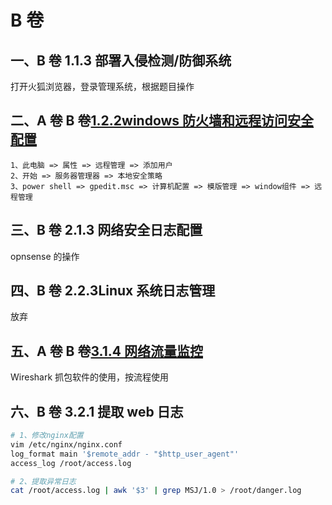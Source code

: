# B 卷

## 一、B 卷 1.1.3 部署入侵检测/防御系统

打开火狐浏览器，登录管理系统，根据题目操作

## 二、A 卷 B 卷[1.2.2windows 防火墙和远程访问安全配置](https://blog.csdn.net/zwf8558/article/details/127623715?spm=1001.2101.3001.6661.1&utm_medium=distribute.pc_relevant_t0.none-task-blog-2%7Edefault%7ECTRLIST%7ERate-1-127623715-blog-127581579.pc_relevant_multi_platform_whitelistv3&depth_1-utm_source=distribute.pc_relevant_t0.none-task-blog-2%7Edefault%7ECTRLIST%7ERate-1-127623715-blog-127581579.pc_relevant_multi_platform_whitelistv3&utm_relevant_index=1)

```
1、此电脑 => 属性 => 远程管理 => 添加用户
2、开始 => 服务器管理器 => 本地安全策略
3、power shell => gpedit.msc => 计算机配置 => 模版管理 => window组件 => 远程管理
```

## 三、B 卷 2.1.3 网络安全日志配置

opnsense 的操作

## 四、B 卷 2.2.3Linux 系统日志管理

放弃

## 五、A 卷 B 卷[3.1.4 网络流量监控](https://blog.csdn.net/zwf8558/article/details/127624058?spm=1001.2101.3001.6650.6&utm_medium=distribute.pc_relevant.none-task-blog-2%7Edefault%7EOPENSEARCH%7ERate-6-127624058-blog-127623715.pc_relevant_recovery_v2&depth_1-utm_source=distribute.pc_relevant.none-task-blog-2%7Edefault%7EOPENSEARCH%7ERate-6-127624058-blog-127623715.pc_relevant_recovery_v2&utm_relevant_index=7)

Wireshark 抓包软件的使用，按流程使用

## 六、B 卷 3.2.1 提取 web 日志

```bash
# 1、修改nginx配置
vim /etc/nginx/nginx.conf
log_format main '$remote_addr - "$http_user_agent"'
access_log /root/access.log

# 2、提取异常日志
cat /root/access.log | awk '$3' | grep MSJ/1.0 > /root/danger.log
```
